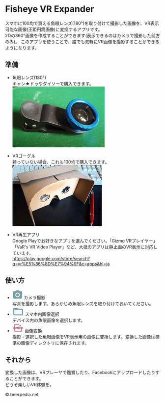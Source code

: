 # Fisheye VR Expander
スマホに100均で買える魚眼レンズ(180°)を取り付けて撮影した画像を、VR表示可能な画像(正距円筒画像)に変換するアプリです。  
2Dの360°画像を作成することができます(表示できるのはカメラで撮影した前方のみ)。
このアプリを使うことで、誰でも気軽にVR画像を撮影することができるようになります。  

## 準備
* 魚眼レンズ(180°)  
キャン★ドゥやダイソーで購入できます。  
![fisheyelense](img/fisheyelense.jpg)

* VRゴーグル  
持っていない場合、これも100均で購入できます。  
![vrgoggle](img/vrgoggles.jpg)

* VR再生アプリ  
Google Playでお好きなアプリを選んでください。「Gizmo VRプレイヤー」「VaR's VR Video Player」など、大抵のアプリは静止画のVR表示に対応しています。  
https://play.google.com/store/search?q=vr%E5%86%8D%E7%94%9F&c=apps&hl=ja

## 使い方
* ![camera](img/cameraicon.png) カメラ撮影  
写真を撮影します。あらかじめ魚眼レンズを取り付けておいてください。
* ![folder](img/foldericon.png) スマホ内画像選択  
デバイス内の魚眼画像を選択します。
* ![convert](img/converticon.png) 画像変換  
撮影・選択した魚眼画像をVR表示用の画像に変換します。変換した画像は標準の画像ディレクトリに保存されます。
## それから
変換した画像は、VRプレーヤで鑑賞したり、Facebookにアップロードしたりすることができます。  
どうぞ楽しいVR体験を。

© beerpedia.net

